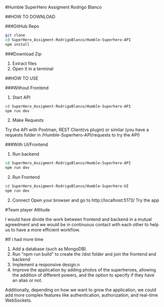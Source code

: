 #Humble SuperHero Assigment Rodrigo Blanco

##HOW TO DOWNLOAD

###GitHub Repo
```sh
git clone 
cd SuperHero_Assigment-RodrigoBlanco/Humble-Superhero-API
npm install
```

###Download Zip
1. Extract files
2. Open it in a terminal



##HOW TO USE

###Without Frontend

1. Start API
```sh
cd SuperHero_Assigment-RodrigoBlanco/Humble-Superhero-API
npm run dev
```

2. Make Requests

Try the API with Postman, REST Client(vs plugin) or similar
(you have a requests folder in /Humble-Superhero-API/requests to try the API)

###With UI/Frontend

1. Run backend
```sh
cd SuperHero_Assigment-RodrigoBlanco/Humble-Superhero-API
npm run dev
```

2. Run Frontend

```sh
cd SuperHero_Assigment-RodrigoBlanco/Humble-Superhero-UI
npm run dev
```

2. Connect 
Open your browser and go to http://localhost:5173/
Try the app



#Team player Attitude

I would have divide the work between frontend and backend in a mutual agreedment and we would be in continuous contact with each other to help us to have a more efficient workflow.

#If i had more time

1. Add a database (such as MongoDB).
2. Run "npm run build" to create the /dist folder and join the frontend and backend
3. Implement a responsive design.n
4. Improve the application by adding photos of the superheroes, allowing the addition of different powers, and the option to specify if they have an alias or not.

Additionally, depending on how we want to grow the application, we could add more complex features like authentication, authorization, and real-time WebSockets.




